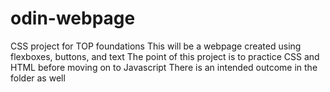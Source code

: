 # odin-webpage
CSS project for TOP foundations
This will be a webpage created using flexboxes, buttons, and text
The point of this project is to practice CSS and HTML before moving on to Javascript
There is an intended outcome in the folder as well

